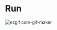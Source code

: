 # Run
![ezgif com-gif-maker](https://user-images.githubusercontent.com/84052199/130880216-e3aef0be-10ea-4986-9132-88f8870b551c.gif)
